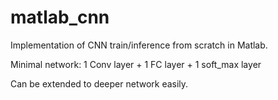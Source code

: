 # matlab_cnn
Implementation of CNN train/inference from scratch in Matlab.

Minimal network: 1 Conv layer + 1 FC layer + 1 soft_max layer

Can be extended to deeper network easily.
